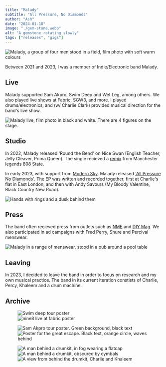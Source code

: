 ```yaml
---
title: "Malady"
subtitle: "All Pressure, No Diamonds"
author: "Ash"
date: "2024-01-18"
image: "./gem-stone.webp"
alt: "A gemstone rotating slowly"
tags: ["releases", "gigs"]
---
```


![Malady, a group of four men stood in a field, film photo with soft warm colours](dithers/Malady_main_Press_dithered.png)

Between 2021 and 2023, I was a member of Indie/Electronic band Malady. 

## Live
Malady supported Sam Akpro, Swim Deep and Wet Leg, among others. We also played live shows at Fabric, SGW3, and more. I played drums/electronics, and (w/ Charlie Clark) provided musical direction for the band's live show.

![Malady live, film photo in black and white. There are 4 figures on the stage.](dithers/malady_live_1_dithered.png)


<!-- (Add A full list of my recent gigs can be found on the [gigs page...]) -->


## Studio
In 2022, Malady released 'Round the Bend' on Nice Swan (English Teacher, Jelly Cleaver, Prima Queen). The single recieved a [remix](https://niceswanrecords.bandcamp.com/track/round-the-bend) from Manchester legends 808 State. 

In early 2023, with support from [Modern Sky](https://www.modernsky.uk). Malady released ['All Pressure No Diamonds'](https://malady.lnk.to/AllPNoD). The EP was written and recorded together, first at Charlie's flat in East London, and then with Andy Savours (My Bloody Valentine, Black Country New Road).

![Hands with rings and a dusk behind them](dithers/malady_ep_1_dithered.png)


## Press
The band often recieved press from outlets such as [NME](https://www.nme.com/features/music-features/guitar-bands-interview-umlauts-pva-courting-radar-3257707) and [DIY Mag](https://diymag.com/review/ep/malady-all-pressure-no-diamonds).
We also participated in ad campaigns with Fred Perry, Shure and Percival menswear.


![Malady in a range of menswear, stood in a pub around a pool table](dithers/Malady_press_1_dithered.png)


## Leaving

In 2023, I decided to leave the band in order to focus on research and my own musical practice. The band in its current iteration constists of Charlie, Percy, Khaleem and a drum machine.

## Archive

<!-- [images from those shoots, black dog cover, ep cover, hyperreal images] -->

<figure>
    <div>
        <div class="is-child">
            <img src="dithers/Malady_Poster_1_dithered.png" alt="Swim deep tour poster" />
            </div>
        <div class="is-child">
            <img src="dithers/Malady_Poster_2_dithered.png" alt="nine8 live at fabric poster" />
            </div>
        </div>
</figure>
<figure>
    <div>
        <div class="is-child">
            <img src="dithers/Malady_Poster_3_dithered.png" alt="Sam Akpro tour poster. Green background, black text" />
            </div>
        <div class="is-child">
            <img src="dithers/Malady_Poster_4_dithered.png" alt="Poster for the great escape. Black text, orange circle, waves behind" />
            </div>
        </div>
</figure>
<figure>
    <div>
        <div class="is-child">
            <img src="dithers/malady_live_2_dithered.png" alt="A man behind a drumkit, in fog wearing a flatcap" />
            </div>
        <div class="is-child">
            <img src="dithers/malady_live_3_dithered.png" alt="A man behind a drumkit, obscured by cymbals" />
            </div>
        <div class="is-child">
            <img src="dithers/malady_live_5_dithered.png" alt="A view from behind the drumkit, Charlie and Khaleem" />
            </div>
        </div>
</figure>
